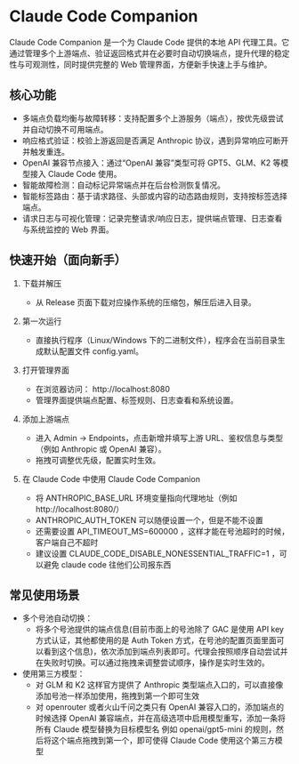 # Claude Code Companion

Claude Code Companion 是一个为 Claude Code 提供的本地 API 代理工具。它通过管理多个上游端点、验证返回格式并在必要时自动切换端点，提升代理的稳定性与可观测性，同时提供完整的 Web 管理界面，方便新手快速上手与维护。

## 核心功能

- 多端点负载均衡与故障转移：支持配置多个上游服务（端点），按优先级尝试并自动切换不可用端点。
- 响应格式验证：校验上游返回是否满足 Anthropic 协议，遇到异常响应可断开并触发重连。
- OpenAI 兼容节点接入：通过“OpenAI 兼容”类型可将 GPT5、GLM、K2 等模型接入 Claude Code 使用。
- 智能故障检测：自动标记异常端点并在后台检测恢复情况。
- 智能标签路由：基于请求路径、头部或内容的动态路由规则，支持按标签选择端点。
- 请求日志与可视化管理：记录完整请求/响应日志，提供端点管理、日志查看与系统监控的 Web 界面。

## 快速开始（面向新手）

1. 下载并解压

   - 从 Release 页面下载对应操作系统的压缩包，解压后进入目录。

2. 第一次运行

   - 直接执行程序（Linux/Windows 下的二进制文件），程序会在当前目录生成默认配置文件 config.yaml。

3. 打开管理界面

   - 在浏览器访问： http://localhost:8080
   - 管理界面提供端点配置、标签规则、日志查看和系统设置。

4. 添加上游端点

   - 进入 Admin → Endpoints，点击新增并填写上游 URL、鉴权信息与类型（例如 Anthropic 或 OpenAI 兼容）。
   - 拖拽可调整优先级，配置实时生效。

5. 在 Claude Code 中使用 Claude Code Companion

   - 将 ANTHROPIC_BASE_URL 环境变量指向代理地址（例如 http://localhost:8080/）
   - ANTHROPIC_AUTH_TOKEN 可以随便设置一个，但是不能不设置
   - 还需要设置 API_TIMEOUT_MS=600000 ，这样才能在号池超时的时候，客户端自己不超时
   - 建议设置 CLAUDE_CODE_DISABLE_NONESSENTIAL_TRAFFIC=1 ，可以避免 claude code 往他们公司报东西

## 常见使用场景

- 多个号池自动切换：
  - 将多个号池提供的端点信息(目前市面上的号池除了 GAC 是使用 API key 方式认证，其他都使用的是 Auth Token 方式，在号池的配置页面里面可以看到这个信息)，依次添加到端点列表即可。代理会按照顺序自动尝试并在失败时切换。可以通过拖拽来调整尝试顺序，操作是实时生效的。
- 使用第三方模型：
  - 对 GLM 和 K2 这样官方提供了 Anthropic 类型端点入口的，可以直接像添加号池一样添加使用，拖拽到第一个即可生效
  - 对 openrouter 或者火山千问之类只有 OpenAI 兼容入口的，添加端点的时候选择 OpenAI 兼容端点，并在高级选项中启用模型重写，添加一条将所有 Claude 模型替换为目标模型名 例如 openai/gpt5-mini 的规则，然后将这个端点拖拽到第一个，即可使得 Claude Code 使用这个第三方模型
